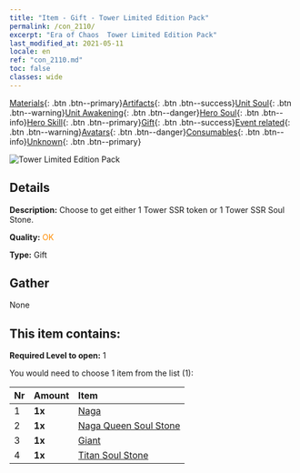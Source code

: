 ```yaml
---
title: "Item - Gift - Tower Limited Edition Pack"
permalink: /con_2110/
excerpt: "Era of Chaos  Tower Limited Edition Pack"
last_modified_at: 2021-05-11
locale: en
ref: "con_2110.md"
toc: false
classes: wide
---
```

 [Materials](/Items/){: .btn .btn--primary}[Artifacts](/Items/Artifacts/){: .btn .btn--success}[Unit Soul](/Items/UnitSoul/){: .btn .btn--warning}[Unit Awakening](/Items/UnitAwakening/){: .btn .btn--danger}[Hero Soul](/Items/HeroSoul/){: .btn .btn--info}[Hero Skill](/Items/HeroSkill/){: .btn .btn--primary}[Gift](/Items/Gift/){: .btn .btn--success}[Event related](/Items/Events/){: .btn .btn--warning}[Avatars](/Items/Avatars/){: .btn .btn--danger}[Consumables](/Items/Consumables/){: .btn .btn--info}[Unknown](/Items/Unknown/){: .btn .btn--primary}

 ![Tower Limited Edition Pack](/images/t/i_994006.png)

## Details
 **Description:** Choose to get either 1 Tower SSR token or 1 Tower SSR Soul Stone.

 **Quality:** <span style="color: #FF8C00">OK</span>

 **Type:** Gift

## Gather

  None

## This item contains:

 **Required Level to open:** 1

 You would need to choose 1 item from the list (1):

  | Nr | Amount |     Item    |
  |:---|:-------|:------------|
  | 1 |  **1x** | [Naga](/Items/unt_240/) |  | 
  | 2 |  **1x** | [Naga Queen Soul Stone](/Items/unt_325/) |  | 
  | 3 |  **1x** | [Giant ](/Items/unt_241/) |  | 
  | 4 |  **1x** | [Titan Soul Stone](/Items/unt_326/) |  | 
